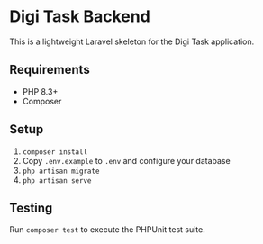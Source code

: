 # Digi Task Backend

This is a lightweight Laravel skeleton for the Digi Task application.

## Requirements
- PHP 8.3+
- Composer

## Setup
1. `composer install`
2. Copy `.env.example` to `.env` and configure your database
3. `php artisan migrate`
4. `php artisan serve`

## Testing
Run `composer test` to execute the PHPUnit test suite.
